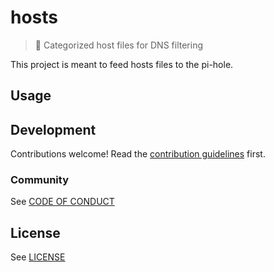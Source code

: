 # hosts

> :door: Categorized host files for DNS filtering

This project is meant to feed hosts files to the pi-hole.

## Usage

## Development

Contributions welcome! Read the [contribution guidelines](.github/CONTRIBUTING.md) first.

### Community

See [CODE OF CONDUCT](.github/CODE_OF_CONDUCT.md)

## License

See [LICENSE](LICENSE)
